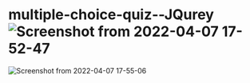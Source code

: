 # multiple-choice-quiz--JQurey![Screenshot from 2022-04-07 17-52-47](https://user-images.githubusercontent.com/103140839/162229836-d77e78b5-4b17-4ad9-8e35-eca875b8b1ba.png)
![Screenshot from 2022-04-07 17-55-06](https://user-images.githubusercontent.com/103140839/162229843-74d30b63-fb4f-4f97-8810-5c740ed7c9ea.png)
